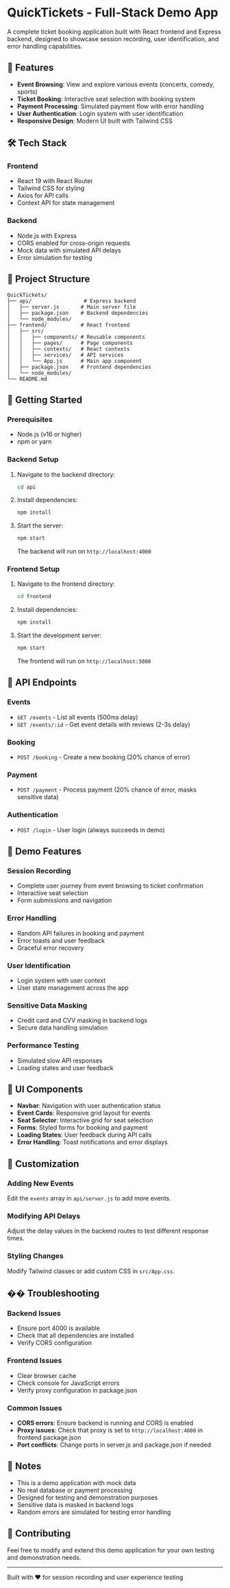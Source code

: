 # QuickTickets - Full-Stack Demo App

A complete ticket booking application built with React frontend and Express backend, designed to showcase session recording, user identification, and error handling capabilities.

## 🚀 Features

- **Event Browsing**: View and explore various events (concerts, comedy, sports)
- **Ticket Booking**: Interactive seat selection with booking system
- **Payment Processing**: Simulated payment flow with error handling
- **User Authentication**: Login system with user identification
- **Responsive Design**: Modern UI built with Tailwind CSS

## 🛠️ Tech Stack

### Frontend
- React 19 with React Router
- Tailwind CSS for styling
- Axios for API calls
- Context API for state management

### Backend
- Node.js with Express
- CORS enabled for cross-origin requests
- Mock data with simulated API delays
- Error simulation for testing

## 📁 Project Structure

```
QuickTickets/
├── api/                 # Express backend
│   ├── server.js       # Main server file
│   ├── package.json    # Backend dependencies
│   └── node_modules/
├── frontend/           # React frontend
│   ├── src/
│   │   ├── components/ # Reusable components
│   │   ├── pages/      # Page components
│   │   ├── contexts/   # React contexts
│   │   ├── services/   # API services
│   │   └── App.js      # Main app component
│   ├── package.json    # Frontend dependencies
│   └── node_modules/
└── README.md
```

## 🚀 Getting Started

### Prerequisites
- Node.js (v16 or higher)
- npm or yarn

### Backend Setup
1. Navigate to the backend directory:
   ```bash
   cd api
   ```

2. Install dependencies:
   ```bash
   npm install
   ```

3. Start the server:
   ```bash
   npm start
   ```

   The backend will run on `http://localhost:4000`

### Frontend Setup
1. Navigate to the frontend directory:
   ```bash
   cd frontend
   ```

2. Install dependencies:
   ```bash
   npm install
   ```

3. Start the development server:
   ```bash
   npm start
   ```

   The frontend will run on `http://localhost:3000`

## 📡 API Endpoints

### Events
- `GET /events` - List all events (500ms delay)
- `GET /events/:id` - Get event details with reviews (2-3s delay)

### Booking
- `POST /booking` - Create a new booking (20% chance of error)

### Payment
- `POST /payment` - Process payment (20% chance of error, masks sensitive data)

### Authentication
- `POST /login` - User login (always succeeds in demo)

## 🎯 Demo Features

### Session Recording
- Complete user journey from event browsing to ticket confirmation
- Interactive seat selection
- Form submissions and navigation

### Error Handling
- Random API failures in booking and payment
- Error toasts and user feedback
- Graceful error recovery

### User Identification
- Login system with user context
- User state management across the app

### Sensitive Data Masking
- Credit card and CVV masking in backend logs
- Secure data handling simulation

### Performance Testing
- Simulated slow API responses
- Loading states and user feedback

## 🎨 UI Components

- **Navbar**: Navigation with user authentication status
- **Event Cards**: Responsive grid layout for events
- **Seat Selector**: Interactive grid for seat selection
- **Forms**: Styled forms for booking and payment
- **Loading States**: User feedback during API calls
- **Error Handling**: Toast notifications and error displays

## 🔧 Customization

### Adding New Events
Edit the `events` array in `api/server.js` to add more events.

### Modifying API Delays
Adjust the delay values in the backend routes to test different response times.

### Styling Changes
Modify Tailwind classes or add custom CSS in `src/App.css`.

## �� Troubleshooting

### Backend Issues
- Ensure port 4000 is available
- Check that all dependencies are installed
- Verify CORS configuration

### Frontend Issues
- Clear browser cache
- Check console for JavaScript errors
- Verify proxy configuration in package.json

### Common Issues
- **CORS errors**: Ensure backend is running and CORS is enabled
- **Proxy issues**: Check that proxy is set to `http://localhost:4000` in frontend package.json
- **Port conflicts**: Change ports in server.js and package.json if needed

## 📝 Notes

- This is a demo application with mock data
- No real database or payment processing
- Designed for testing and demonstration purposes
- Sensitive data is masked in backend logs
- Random errors are simulated for testing error handling

## 🤝 Contributing

Feel free to modify and extend this demo application for your own testing and demonstration needs.

---

Built with ❤️ for session recording and user experience testing
